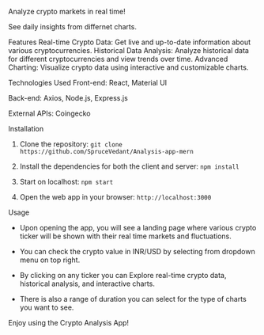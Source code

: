 Analyze crypto markets in real time!

See daily insights from differnet charts.

Features
Real-time Crypto Data: Get live and up-to-date information about various cryptocurrencies.
Historical Data Analysis: Analyze historical data for different cryptocurrencies and view trends over time.
Advanced Charting: Visualize crypto data using interactive and customizable charts.

Technologies Used
Front-end: React, Material UI

Back-end: Axios, Node.js, Express.js

External APIs: Coingecko

Installation
1. Clone the repository:
  `git clone https://github.com/SpruceVedant/Analysis-app-mern`

2. Install the dependencies for both the client and server:
  `npm install`

3. Start on localhost:
  `npm start`

4. Open the web app in your browser:
  `http://localhost:3000`


Usage
- Upon opening the app, you will see a landing page where various crypto ticker will be shown
  with their real time markets and fluctuations.

- You can check the crypto value in INR/USD by selecting from dropdown menu on top right.

- By clicking on any ticker you can Explore real-time crypto data, historical analysis, and interactive charts.

- There is also a range of duration you can select for the type of charts you want to see.

Enjoy using the Crypto Analysis App!

